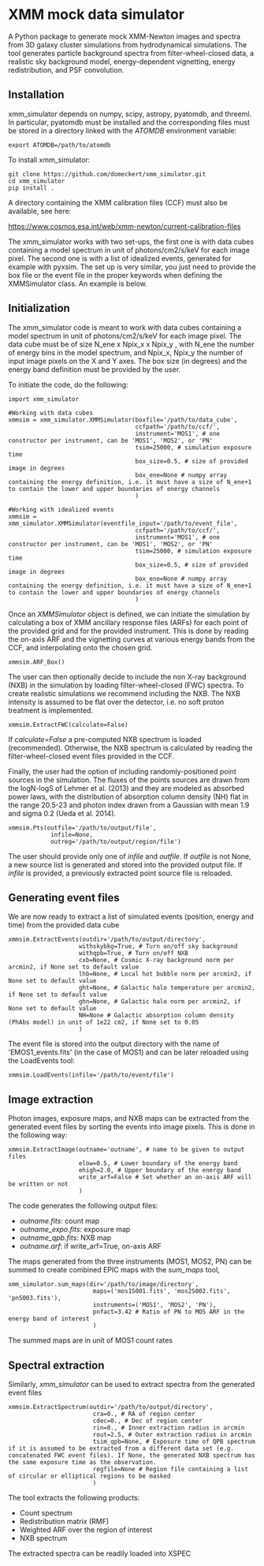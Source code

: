 # XMM mock data simulator

A Python package to generate mock XMM-Newton images and spectra from 3D galaxy cluster simulations from hydrodynamical simulations. The tool generates particle background spectra from filter-wheel-closed data, a realistic sky background model, energy-dependent vignetting, energy redistribution, and PSF convolution.
## Installation

xmm_simulator depends on numpy, scipy, astropy, pyatomdb, and threeml. In particular, pyatomdb must be installed and the corresponding files must be stored in a directory linked with the _ATOMDB_ environment variable:

    export ATOMDB=/path/to/atomdb

To install xmm_simulator:

    git clone https://github.com/domeckert/xmm_simulator.git
    cd xmm_simulator
    pip install .

A directory containing the XMM calibration files (CCF) must also be available, see here:

https://www.cosmos.esa.int/web/xmm-newton/current-calibration-files

The xmm_simulator works with two set-ups, the first one is  with data cubes containing a model spectrum in unit of photons/cm2/s/keV for each image pixel.
The second one is with a list of idealized events, generated for example with pyxsim.
The set up is very similar, you just need to provide the box file or the event file in the proper keywords when defining the XMMSimulator class. An example is below.


## Initialization

The xmm_simulator code is meant to work with data cubes containing a model spectrum in unit of photons/cm2/s/keV for each image pixel. The data cube must be of size N_ene x Npix_x x Npix_y , with N_ene the number of energy bins in the model spectrum, and Npix_x, Npix_y the number of input image pixels on the X and Y axes. The box size (in degrees) and the energy band definition must be provided by the user.

To initiate the code, do the following:

    import xmm_simulator

    #Working with data cubes
    xmmsim = xmm_simulator.XMMSimulator(boxfile='/path/to/data_cube',
                                        ccfpath='/path/to/ccf/',
                                        instrument='MOS1', # one constructor per instrument, can be 'MOS1', 'MOS2', or 'PN'
                                        tsim=25000, # simulation exposure time
                                        box_size=0.5, # size of provided image in degrees
                                        box_ene=None # numpy array containing the energy definition, i.e. it must have a size of N_ene+1 to contain the lower and upper boundaries of energy channels
                                        )

    #Working with idealized events
    xmmsim = xmm_simulator.XMMSimulator(eventfile_input='/path/to/event_file',
                                        ccfpath='/path/to/ccf/',
                                        instrument='MOS1', # one constructor per instrument, can be 'MOS1', 'MOS2', or 'PN'
                                        tsim=25000, # simulation exposure time
                                        box_size=0.5, # size of provided image in degrees
                                        box_ene=None # numpy array containing the energy definition, i.e. it must have a size of N_ene+1 to contain the lower and upper boundaries of energy channels
                                        )

Once an _XMMSimulator_ object is defined, we can initiate the simulation by calculating a box of XMM ancillary response files (ARFs) for each point of the provided grid and for the provided instrument. This is done by reading the on-axis ARF and the vignetting curves at various energy bands from the CCF, and interpolating onto the chosen grid.

    xmmsim.ARF_Box()

The user can then optionally decide to include the non X-ray background (NXB) in the simulation by loading filter-wheel-closed (FWC) spectra. To create realistic simulations we recommend including the NXB. The NXB intensity is assumed to be flat over the detector, i.e. no soft proton treatment is implemented. 

    xmmsim.ExtractFWC(calculate=False)

If _calculate=False_ a pre-computed NXB spectrum is loaded (recommended). Otherwise, the NXB spectrum is calculated by reading the filter-wheel-closed event files provided in the CCF.

Finally, the user had the option of including randomly-positioned point sources in the simulation. The fluxes of the points sources are drawn from the logN-logS of Lehmer et al. (2013) and they are modeled as absorbed power laws, with the distribution of absorption column density (NH) flat in the range 20.5-23 and photon index drawn from a Gaussian with mean 1.9 and sigma 0.2 (Ueda et al. 2014).

    xmmsim.Pts(outfile='/path/to/output/file',
                infile=None,
                outreg='/path/to/output/region/file')

The user should provide only one of _infile_ and _outfile_. If _outfile_ is not None, a new source list is generated and stored into the provided output file. If _infile_ is provided, a previously extracted point source file is reloaded.

## Generating event files

We are now ready to extract a list of simulated events (position, energy and time) from the provided data cube

    xmmsim.ExtractEvents(outdir='/path/to/output/directory',
                        withskybkg=True, # Turn on/off sky background 
                        withqpb=True, # Turn on/off NXB
                        cxb=None, # Cosmic X-ray background norm per arcmin2, if None set to default value
                        lhb=None, # Local hot bubble norm per arcmin2, if None set to default value
                        ght=None, # Galactic halo temperature per arcmin2, if None set to default value
                        ghn=None, # Galactic halo norm per arcmin2, if None set to default value
                        NH=None # Galactic absorption column density (PhAbs model) in unit of 1e22 cm2, if None set to 0.05
                        )

The event file is stored into the output directory with the name of 'EMOS1_events.fits' (in the case of MOS1) and can be later reloaded using the LoadEvents tool:

    xmmsim.LoadEvents(infile='/path/to/event/file')

## Image extraction

Photon images, exposure maps, and NXB maps can be extracted from the generated event files by sorting the events into image pixels. This is done in the following way:

    xmmsim.ExtractImage(outname='outname', # name to be given to output files
                        elow=0.5, # Lower boundary of the energy band
                        ehigh=2.0, # Upper boundary of the energy band
                        write_arf=False # Set whether an on-axis ARF will be written or not
                        )

The code generates the following output files:

- _outname.fits_: count map
- _outname_expo.fits_: exposure map
- _outname_qpb.fits_: NXB map
- _outname.arf_: if write_arf=True, on-axis ARF

The maps generated from the three instruments (MOS1, MOS2, PN) can be summed to create combined EPIC maps with the _sum_maps_ tool,

    xmm_simulator.sum_maps(dir='/path/to/image/directory',
                            maps=('mos1S001.fits', 'mos2S002.fits', 'pnS003.fits'), 
                            instruments=('MOS1', 'MOS2', 'PN'), 
                            pnfact=3.42 # Ratio of PN to MOS ARF in the energy band of interest
                            )

The summed maps are in unit of MOS1 count rates

## Spectral extraction

Similarly, *xmm_simulator* can be used to extract spectra from the generated event files

    xmmsim.ExtractSpectrum(outdir='/path/to/output/directory',
                            cra=0., # RA of region center
                            cdec=0., # Dec of region center
                            rin=0., # Inner extraction radius in arcmin
                            rout=2.5, # Outer extraction radius in arcmin
                            tsim_qpb=None, # Exposure time of QPB spectrum if it is assumed to be extracted from a different data set (e.g. concatenated FWC event files). If None, the generated NXB spectrum has the same exposure time as the observation.
                            regfile=None # Region file containing a list of circular or elliptical regions to be masked
                            )

The tool extracts the following products:

- Count spectrum
- Redistribution matrix (RMF)
- Weighted ARF over the region of interest
- NXB spectrum

The extracted spectra can be readily loaded into XSPEC